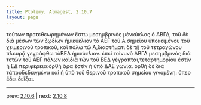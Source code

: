```yaml
---
title: Ptolemy, Almagest, 2.10.7
layout: page
---
```


τούτων προτεθεωρημένων ἔστω μεσημβρινὸς μὲνκύκλος ὁ ΑΒΓΔ, τοῦ δὲ διὰ μέσων τῶν ζῳδίων ἡμικύκλιον τὸ ΑΕΓ τοῦ Α σημείου ὑποκειμένου τοῦ χειμερινοῦ τροπικοῦ, καὶ πόλῳ τῷ Α,διαστήματι δὲ τῇ τοῦ τετραγώνου πλευρᾷ γεγράφθω τὸΒΕΔ ἡμικύκλιον. ἐπεὶ τοίνυνὁ ΑΒΓΔ μεσημβρινὸς διά τετῶν τοῦ ΑΕΓ πόλων καὶδιὰ τῶν τοῦ ΒΕΔ γέγραπται,τεταρτημορίου ἐστὶν ἡ ΕΔ περιφέρεια:ὀρθὴ ἄρα ἐστὶν ἡ ὑπὸ ΔΑΕ γωνία. ὀρθὴ δὲ διὰ τὰπροδεδειγμένα καὶ ἡ ὑπὸ τοῦ θερινοῦ τροπικοῦ σημείου γινομένη: ὅπερ ἔδει δεῖξαι.

---

prev: [2.10.6](../2.10.6/) | next: [2.10.8](../2.10.8/)

